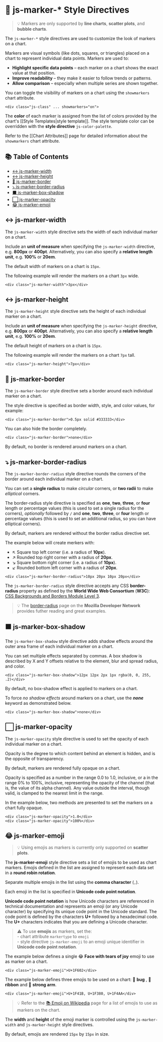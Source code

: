 # 📍 js-marker-* Style Directives

> 💡 Markers are only supported by **line charts**, **scatter plots**, and **bubble charts**.

The `js-marker-*` style directives are used to customize the look of markers on a chart.

Markers are visual symbols (like dots, squares, or triangles) placed on a chart to represent individual data points. Markers are used to:

 - **Highlight specific data points** – each marker on a chart shows the exact value at that position.
 - **Improve readability** – they make it easier to follow trends or patterns.
 - **Allow comparison** – especially when multiple series are shown together.

You can toggle the visibility of markers on a chart using the `showmarkers` chart attribute.

```
<div class="js-class" ... showmarkers="on">
```

The **color** of each marker is assigned from the list of colors provided by the chart's [[Style Templates|style template]]. The style template color can be overridden with the **style directive** `js-color-palette`.

Refer to the [[Chart Attributes]] page for detailed information about the `showmarkers` chart attribute.

## 📚 Table of Contents

 - [↔️ js-marker-width](#️-js-marker-width)
 - [↔️ js-marker-height](#️-js-marker-height)
 - [🔲 js-marker-border](#-js-marker-border)
 - [⤵️ js-marker-border-radius](#️-js-marker-border-radius)
 - [⬛ js-marker-box-shadow](#-js-marker-box-shadow)
 - [⬜ js-marker-opacity](#-js-marker-opacity)
 - [😂 js-marker-emoji](#-js-marker-emoji)

## ↔️ js-marker-width

The `js-marker-width` style directive sets the width of each individual marker on a chart.

Include an **unit of measure** when specifying the `js-marker-width` directive, e.g. **800px** or **400pt**. Alternatively, you can also specify a **relative length unit**, e.g. **100%** or **20em**.

The default width of markers on a chart is `15px`.

The following example will render the markers on a chart `3px` wide.

```
<div class="js-marker-width">3px</div>
```

## ↔️ js-marker-height

The `js-marker-height` style directive sets the height of each individual marker on a chart.

Include an **unit of measure** when specifying the `js-marker-height` directive, e.g. **800px** or **400pt**. Alternatively, you can also specify a **relative length unit**, e.g. **100%** or **20em**.

The default height of markers on a chart is `15px`.

The following example will render the markers on a chart `7px` tall.

```
<div class="js-marker-height">7px</div>
```

## 🔲 js-marker-border

The `js-marker-border` style directive sets a border around each individual marker on a chart.

The style directive is specified as border width, style, and color values, for example:

```
<div class="js-marker-border">0.5px solid #333333</div>
```

You can also hide the border completely.

```
<div class="js-marker-border">none</div>
```

By default, no border is rendered around markers on a chart.

## ⤵️ js-marker-border-radius

The `js-marker-border-radius` style directive rounds the corners of the border around each individual marker on a chart.

You can set a **single radius** to make *circular* corners, or **two radii** to make *elliptical* corners.

The border-radius style directive is specified as **one**, **two**, **three**, or **four** length or percentage values (this is used to set a single radius for the corners), *optionally* followed by `/` and **one**, **two**, **three**, or **four** length or percentage values (this is used to set an additional radius, so you can have elliptical corners).

By default, markers are rendered without the border radius directive set.

The example below will create merkers with:

 - ↖️ Square top left corner (i.e. a radius of **10px**).
 - ↗️ Rounded top right corner with a radius of **20px**.
 - ↘️ Square bottom right corner (i.e. a radius of **10px**).
 - ↙️ Rounded bottom left corner with a radius of **20px**.

```
<div class="js-marker-border-radius">10px 20px 10px 20px</div>
```

The `js-marker-border-radius` style directive accepts any CSS **border-radius** property as defined by the **World Wide Web Consortium** (**W3C**): [CSS Backgrounds and Borders Module Level 3](https://drafts.csswg.org/css-backgrounds/#border-radius).

> 💡 The [border-radius](https://developer.mozilla.org/en-US/docs/Web/CSS/border-radius) page on the **Mozilla Developer Network** provides futher reading and great examples.

## ⬛ js-marker-box-shadow

The `js-marker-box-shadow` style directive adds shadow effects around the outer area frame of each individual marker on a chart.

You can set multiple effects separated by commas. A box shadow is described by X and Y offsets relative to the element, blur and spread radius, and color.

```
<div class="js-marker-box-shadow">12px 12px 2px 1px rgba(0, 0, 255, .2)</div>
```

By default, no box-shadow effect is applied to markers on a chart.

To force *no shadow effects* around markers on a chart, use the ***none*** keyword as demonstrated below.

```
<div class="js-marker-box-shadow">none</div>
```

## ⬜ js-marker-opacity

The `js-marker-opacity` style directive is used to set the opacity of each individual marker on a chart.

Opacity is the degree to which content behind an element is hidden, and is the opposite of transparency.

By default, markers are rendered fully opaque on a chart.

Opacity is specified as a number in the range 0.0 to 1.0, inclusive, or a <percentage> in the range 0% to 100%, inclusive, representing the opacity of the channel (that is, the value of its alpha channel). Any value outside the interval, though valid, is clamped to the nearest limit in the range.

In the example below, two methods are presented to set the markers on a chart fully opaque.

```
<div class="js-marker-opacity">1.0</div>
<div class="js-marker-opacity">100%</div>
```

## 😂 js-marker-emoji

> 💡 Using emojis as markers is currently only supported on **scatter plots**.

The **js-marker-emoji** style directive sets a list of emojis to be used as chart markers. Emojis defined in the list are assigned to represent each data set in a **round robin rotation**.

Separate multiple emojis in the list using the **comma character** (`,`).

Each emoji in the list is specified in **Unicode code point notation**.

**Unicode code point notation** is how Unicode characters are referenced in technical documentation and represents an emoji (or any Unicode character) by specifying its unique code point in the Unicode standard. The code point is defined by the characters **U+** followed by a hexadecimal code. The **U+** characters indicates that you are defining a Unicode character.

> ⚠️ To use **emojis** as markers, set the:<br>- chart attribute `markertype` to `emoji`<br>- style directive `js-marker-emoji` to an emoji unique identifier in **Unicode code point notation**.

The example below defines a single 😂 **Face with tears of joy** emoji to use as marker on a chart.

```
<div class="js-marker-emoji">U+1F602</div>
```

The example below defines three emojis to be used on a chart: 🐛 **bug** , 🎀 **ribbon** and 💪 **strong arm**.

```
<div class="js-marker-emoji">U+1F41B, U+1F380, U+1F4AA</div>
```

> 💡 Refer to the [📚 Emoji on Wikipedia](https://en.wikipedia.org/wiki/Emoji) page for a list of emojis to use as markers on the chart.

The **width** and **height** of the emoji marker is controlled using the `js-marker-width` and `js-marker-height` style directives.

By default, emojis are rendered `15px` by `15px` in size.